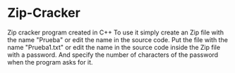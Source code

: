 # Zip-Cracker
Zip cracker program created in C++
To use it simply create an Zip file with the name "Prueba" or edit the name in the source code.
Put the file with the name "Prueba1.txt" or edit the name in the source code inside the Zip file with a password. 
And specify the number of characters of the password when the program asks for it.